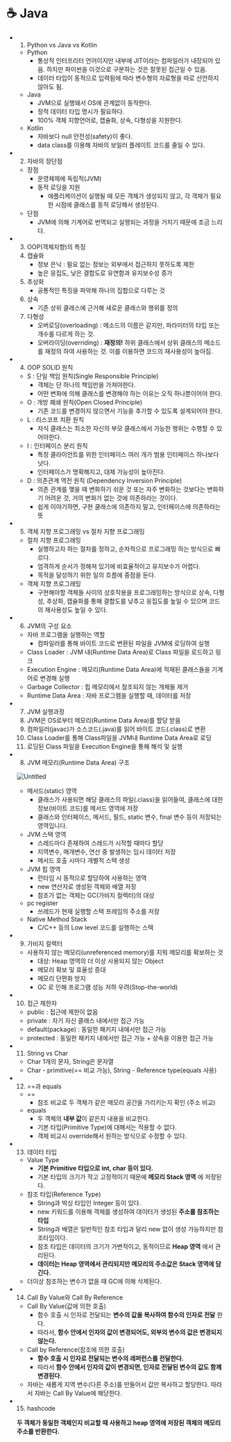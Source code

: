 # ☕️ Java

- 1. Python vs Java vs Kotlin
    - Python
        - 통상적 인터프리터 언어이지만 내부에 JIT이라는 컴파일러가 내장되어 있음. 하지만 파이썬을 이것으로 구분하는 것은 잘못된 접근일 수 있음.
        - 데이터 타입이 동적으로 입력됨에 따라 변수형의 자료형을 따로 선언하지 않아도 됨.
    - Java
        - JVM으로 실행돼서 OS에 관계없이 동작한다.
        - 정적 데이터 타입 명시가 필요하다.
        - 100% 객체 지향언어로, 캡슐화, 상속, 다형성을 지원한다.
    - Kotlin
        - 자바보다 null 안전성(safety)이 좋다.
        - data class를 이용해 자바의 보일러 플레이트 코드를 줄일 수 있다.
- 2. 자바의 장단점
    - 장점
        - 운영체제에 독립적(JVM)
        - 동적 로딩을 지원
            - 애플리케이션이 실행될 때 모든 객체가 생성되지 않고, 각 객체가 필요한 시점에 클래스를 동적 로딩해서 생성된다.
    - 단점
        - JVM에 의해 기계어로 번역되고 실행되는 과정을 거치기 때문에 조금 느리다.
- 3. OOP(객체지향)의 특징
    1. 캡슐화
        - 정보 은닉 : 필요 없는 정보는 외부에서 접근하지 못하도록 제한
        - 높은 응집도, 낮은 결합도로 유연함과 유지보수성 증가
    2. 추상화
        - 공통적인 특징을 파악해 하나의 집합으로 다루는 것
    3. 상속
        - 기존 상위 클래스에 근거해 새로운 클래스와 행위를 정의
    4. 다형성
        - 오버로딩(overloading) : 메소드의 이름은 같지만, 파라미터의 타입 또는 개수를 다르게 하는 것.
        - 오버라이딩(overriding) : **재정의!** 하위 클래스에서 상위 클래스의 메소드를 재정의 하여 사용하는 것. 이를 이용하면 코드의 재사용성이 높아짐.
- 4. OOP SOLID 원칙
    - S : 단일 책임 원칙(Single Responsible Principle)
        - 객체는 단 하나의 책임만을 가져야한다.
        - 어떤 변화에 의해 클래스를 변경해야 하는 이유는 오직 하나뿐이어야 한다.
    - O : 개방 폐쇄 원칙(Open Closed Principle)
        - 기존 코드를 변경하지 않으면서 기능을 추가할 수 있도록 설계되어야 한다.
    - L : 리스코프 치환 원칙
        - 자식 클래스는 최소한 자신의 부모 클래스에서 가능한 행위는 수행할 수 있어야한다.
    - I : 인터페이스 분리 원칙
        - 특정 클라이언트를 위한 인터페이스 여러 개가 범용 인터페이스 하나보다 낫다.
        - 인터페이스가 명확해지고, 대체 가능성이 높아진다.
    - D : 의존관계 역전 원칙 (Dependency Inversion Principle)
        - 의존 관계를 맺을 때 변화하기 쉬운 것 또는 자주 변화하는 것보다는 변화하기 어려운 것, 거의 변화가 없는 것에 의존하라는 것이다.
        - 쉽게 이야기하면, 구현 클래스에 의존하지 말고, 인터페이스에 의존하라는 뜻
- 5. 객체 지향 프로그래밍 vs 절차 지향 프로그래밍
    - 절차 지향 프로그래밍
        - 실행하고자 하는 절차를 정하고, 순차적으로 프로그래밍 하는 방식으로 빠르다.
        - 엄격하게 순서가 정해져 있기에 비효율적이고 유지보수가 어렵다.
        - 목적을 달성하기 위한 일의 흐름에 중점을 둔다.
    - 객체 지향 프로그래밍
        - 구현해야할 객체들 사이의 상호작용을 프로그래밍하는 방식으로 상속, 다형성, 추상화, 캡슐화를 통해 결합도를 낮추고 응집도를 높일 수 있으며 코드의 재사용성도 높일 수 있다.
- 6. JVM의 구성 요소
    - 자바 프로그램을 실행하는 역할
        - 컴파일러를 통해 바이트 코드로 변환된 파일을 JVM에 로딩하여 실행
    - Class Loader : JVM 내(Runtime Data Area)로 Class 파일을 로드하고 링크
    - Execution Engine : 메모리(Runtime Data Area)에 적재된 클래스들을 기계어로 변경해 실행
    - Garbage Collector : 힙 메모리에서 참조되지 않는 개체들 제거
    - Runtime Data Area : 자바 프로그램을 실행할 때, 데이터를 저장
- 7. JVM 실행과정
    1. JVM은 OS로부터 메모리(Runtime Data Area)를 할당 받음
    2. 컴파일러(javac)가 소스코드(.java)를 읽어 바이트 코드(.class)로 변환
    3. Class Loader를 통해 Class파일을 JVM내 Runtime Data Area로 로딩
    4. 로딩된 Class 파일을 Execution Engine을 통해 해석 및 실행
- 8. JVM 메모리(Runtime Data Area) 구조
    
    ![Untitled](https://s3-us-west-2.amazonaws.com/secure.notion-static.com/b064607f-26c0-4887-ad8c-b3a1714b9a5e/Untitled.png)
    
    - 메서드(static) 영역
        - 클래스가 사용되면 해당 클래스의 파일(.class)을 읽어들여, 클래스에 대한 정보(바이트 코드)를 메서드 영역에 저장
        - 클래스와 인터페이스, 메서드, 필드, static 변수, final 변수 등이 저장되는 영역입니다.
    - JVM 스택 영역
        - 스레드마다 존재하여 스레드가 시작할 때마다 할당
        - 지역변수, 매개변수, 연산 중 발생하는 임시 데이터 저장
        - 메서드 호출 시마다 개별적 스택 생성
    - JVM 힙 영역
        - 런타임 시 동적으로 할당하여 사용하는 영역
        - new 연산자로 생성된 객체와 배열 저장
        - 참조가 없는 객체는 GC(가비지 컬렉터)의 대상
    - pc register
        - 쓰레드가 현재 실행할 스택 프레임의 주소를 저장
    - Native Method Stack
        - C/C++ 등의 Low level 코드를 실행하는 스택
- 9. 가비지 컬렉터
    - 사용하지 않는 메모리(unreferenced memory)를 지워 메모리를 확보하는 것
        - 대상: Heap 영역의 더 이상 사용되지 않는 Object
        - 메모리 확보 및 효율성 증대
        - 메모리 단편화 방지
        - GC 로 인해 프로그램 성능 저하 우려(Stop-the-world)
    
- 10. 접근 제한자
    - public : 접근에 제한이 없음
    - private : 자기 자신 클래스 내에서만 접근 가능
    - default(package) : 동일한 패키지 내에서만 접근 가능
    - protected : 동일한 패키지 내에서만 접근 가능 + 상속을 이용한 접근 가능
- 11. String vs Char
    - Char 1개의 문자, String은 문자열
    - Char - primitive(== 비교 가능), String - Reference type(equals 사용)
    
- 12. ==과 equals
    - ==
        - 참조 비교로 두 객체가 같은 메모리 공간을 가리키는지 확인 (주소 비교)
    - equals
        - 두 객체의 **내부 값**이 같은지 내용을 비교한다.
        - 기본 타입(Primitive Type)에 대해서는 적용할 수 없다.
        - 객체 비교시 override해서 원하는 방식으로 수정할 수 있다.
- 13. 데이터 타입
    - Value Type
        - **기본 Primitive 타입으로 int, char 등이 있다.**
        - 기본 타입의 크기가 작고 고정적이기 때문에 **메모리 Stack 영역** 에 저장된다.
    - 참조 타입(Reference Type)
        - String과 박싱 타입인 Integer 등이 있다.
        - new 키워드를 이용해 객체를 생성하여 데이터가 생성된 **주소를 참조하는 타입**
        - String과 배열은 일반적인 참조 타입과 달리 new 없이 생성 가능하지만 참조타입이다.
        - 참조 타입은 데이터의 크기가 가변적이고, 동적이므로 **Heap 영역** 에서 관리된다.
        - **데이터는 Heap 영역에서 관리되지만 메모리의 주소값은 Stack 영역에 담긴다.**
    - 더이상 참조하는 변수가 없을 때 GC에 의해 삭제된다.
    
- 14. Call By Value와 Call By Reference
    - Call By Value(값에 의한 호출)
        - 함수 호출 시 인자로 전달되는 **변수의 값을 복사하여 함수의 인자로 전달** 한다.
        - 따라서, **함수 안에서 인자의 값이 변경되어도, 외부의 변수의 값은 변경되지 않는다.**
    - Call by Reference(참조에 의한 호출)
        - **함수 호출 시 인자로 전달되는 변수의 레퍼런스를 전달한다.**
        - 따라서 **함수 안에서 인자의 값이 변경되면, 인자로 전달된 변수의 값도 함께 변경된다.**
    - 자바는 새롭게 지역 변수(다른 주소)를 만들어서 값만 복사하고 할당한다. 따라서 자바는 Call By Value에 해당한다.
- 15. hashcode
    
    **두 객체가 동일한 객체인지 비교할 때 사용하고 heap 영역에 저장된 객체의 메모리 주소를 반환한다.**